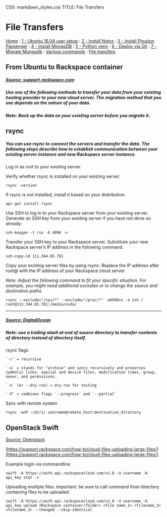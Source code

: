 CSS: markdown_styles.css
TITLE: File Transfers

# File Transfers

[Home](../index.html)
: [1 - Ubuntu 16.04 user setup](devops16_1_ubuntu16_setup.html)
: [2 - Install Nginx](devops16_2_install_nginx.html)
: [3 - Install Phusion Passenger](devops16_3_install_phusionpassenger.html)
: [4 - Install MongoDB](devops16_4_install_mongodb.html)
: [5 - Python venv](devops16_5_python_venv.html)
: [6 - Deploy via Git](devops16_6_deploy_flask_app_w_git.html)
: [7 - Migrate Mongodb](devops16_7_migrate_mongodb.html)
: [Various commands](terminal_commands.html)
: [File transfers](file_transfer.html)


## From Ubuntu to Rackspace container

##### [Source: support.rackspace.com](https://support.rackspace.com/how-to/migrate-to-rackspace-from-another-hosting-provider/)

##### Use one of the following methods to transfer your data from your existing hosting provider to your new cloud server. The migration method that you use depends on the nature of your data.

##### _Note: Back up the data on your existing server before you migrate it._


## rsync

##### You can use rsync to connect the servers and transfer the data. The following steps describe how to establish communication between your existing server instance and new Rackspace server instance.

Log in as root to your existing server.

Verify whether rsync is installed on your existing server.

```
rsync -version
```

If rsync is not installed, install it based on your distribution.

```
apt-get install rsync
```


Use SSH to log in to your Rackspace server from your existing server. Generate an SSH key from your existing server if you have not done so already:

```
ssh-keygen -t rsa -b 4096 -v
```


Transfer your SSH key to your Rackspace server. Substitute your new Rackspace server’s IP address in the following command.

```
ssh-copy-id 111.344.65.781
```

Copy your existing server files by using rsync. Replace the IP address after root@ with the IP address of your Rackspace cloud server.

_Note: Adjust the following command to fit your specific situation. For example, you might need additional excludes or to change the source and destination paths._

```
rsync --exclude="/sys/*" --exclude="/proc/*" -aHSKDvz -e ssh / root@111.344.65.781:/media/xvda/
```

----

##### [Source: DigitalOcean](https://www.digitalocean.com/community/tutorials/how-to-use-rsync-to-sync-local-and-remote-directories-on-a-vps)


##### Note: use a trailing slash at end of source directory to transfer _contents_ of directory instead of directory itself.

rsync flags

    `-r` = recursive

    `-a` = stands for "archive" and syncs recursively and preserves symbolic links, special and device files, modification times, group, owner, and permissions.

    `-n` (or --dry-run) = dry-run for testing

    `-P` = combines flags `--progress` and `--partial`


Sync with remote system

```
rsync -anP ~/dir1/ username@remote_host:destination_directory
```

## OpenStack Swift

[Source: Openstack](https://www.openstack.org/software/releases/ocata/components/swift)

[https://support.rackspace.com/how-to/cloud-files-uploading-large-files/](https://support.rackspace.com/how-to/cloud-files-uploading-large-files/)

Example login via commandline

```
swift -A https://auth.api.rackspacecloud.com/v1.0 -U username -K api_key stat -v
```

Uploading multiple files. Important: be sure to call command from directory containing files to be uploaded.

```
swift -A https://auth.api.rackspacecloud.com/v1.0 -U username -K api_key upload <Rackspace container/folder> <file name_1> <filename_2> <filename_3> --changed --skip-identical
```
